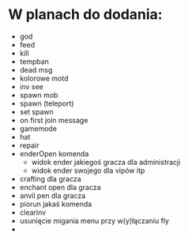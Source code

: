 W planach do dodania:
==========
- god
- feed
- kill
- tempban
- dead msg
- kolorowe motd
- inv see
- spawn mob
- spawn (teleport)
- set spawn
- on first join message
- gamemode
- hat
- repair
- enderOpen komenda
  - widok ender jakiegoś gracza dla administracji
  - widok ender swojego dla vipów itp 
- crafting dla gracza
- enchant open dla gracza
- anvil pen dla gracza
- piorun jakaś komenda
- clearinv
- usunięcie migania menu przy w(y)łączaniu fly
- 
